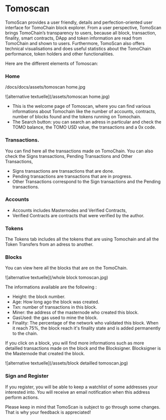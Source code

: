 # Tomoscan

TomoScan provides a user friendly, details and perfection-oriented user interface for TomoChain block explorer. From a user perspective, TomoScan brings TomoChain’s transparency to users, because all block, transaction, finality, smart contracts, DApp and token information are read from TomoChain and shown to users. Furthermore, TomoScan also offers technical visualisations and does useful statistics about the TomoChain performance, token holders and other functionalities. 

Here are the different elements of Tomoscan:

### Home

/docs/docs/assets/tomoscan home.jpg
      
![alternative textuelle](/assets/tomoscan home.jpg)

-   This is the welcome page of Tomoscan, where you can find various informations about Tomochain like the number of accounts, contracts, number of blocks found and the tokens running on Tomochain.
-   The Search button: you can search an adress in particular and check the TOMO balance, the TOMO USD value, the transactions and a 0x code.

### Transactions.
You can find here all the transactions made on TomoChain.
You can also check the Signs transactions, Pending Transactions and Other Transactions,
-   Signs transactions are transactions that are done.
-   Pending transactions are transactions that are in progress.
-   Other Transactions correspond to the Sign transactions and the Pending transactions.

### Accounts
-   Accounts includes Masternodes and Verified  Contracts,
-   Verified Contracts are contracts that were verified by the author.

### Tokens
The Tokens tab includes all the tokens that are using Tomochain and all the Token Transfers from an adress to another.

### Blocks

You can view here all the blocks that are on the TomoChain.

![alternative textuelle](/whole block tomoscan.jpg)

The informations available are the following :
- Height: the block number.
- Age: How long ago the block was created.
- Txn: number of transactions in this block.
- Miner: the address of the masternode who created this block.
- GasUsed: the gas used to mine the block.
- Finality: The percentage of the network who validated this block. When it reach 75%, the block reach it's finality state and is added permanently to the chain.

If you click on a block, you will find more informations such as more detailled transactions made on the block and the Blocksigner. Blocksigner is the Masternode that created the block.

![alternative textuelle](/assets/block detailled tomoscan.jpg)

### Sign and Register

If you register, you will be able to keep a watchlist of some addresses your interested into.
You will receive an email notification when this address perform actions.

Please keep in mind that TomoScan is subject to go through some changes. That is why your feedback is appreciated!
